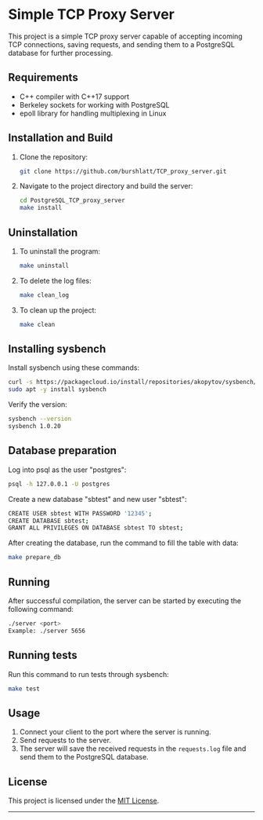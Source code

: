 # Simple TCP Proxy Server

This project is a simple TCP proxy server capable of accepting incoming TCP connections, saving requests, and sending them to a PostgreSQL database for further processing.

## Requirements

- C++ compiler with C++17 support
- Berkeley sockets for working with PostgreSQL
- epoll library for handling multiplexing in Linux

## Installation and Build

1. Clone the repository:

    ```bash
    git clone https://github.com/burshlatt/TCP_proxy_server.git
    ```

2. Navigate to the project directory and build the server:

    ```bash
    cd PostgreSQL_TCP_proxy_server
    make install
    ```

## Uninstallation

1. To uninstall the program:

    ```bash
    make uninstall
    ```

2. To delete the log files:

    ```bash
    make clean_log
    ```

3. To clean up the project:

    ```bash
    make clean
    ```

## Installing sysbench

Install sysbench using these commands:
```bash
curl -s https://packagecloud.io/install/repositories/akopytov/sysbench/script.deb.sh | sudo bash
sudo apt -y install sysbench
```
Verify the version:
```bash
sysbench --version
sysbench 1.0.20
```

## Database preparation

Log into psql as the user "postgres":
```bash
psql -h 127.0.0.1 -U postgres
```
Create a new database "sbtest" and new user "sbtest":
```bash
CREATE USER sbtest WITH PASSWORD '12345';
CREATE DATABASE sbtest;
GRANT ALL PRIVILEGES ON DATABASE sbtest TO sbtest;
```
After creating the database, run the command to fill the table with data:
```bash
make prepare_db
```

## Running

After successful compilation, the server can be started by executing the following command:

```bash
./server <port>
Example: ./server 5656
```

## Running tests

Run this command to run tests through sysbench:
```bash
make test
```

## Usage

1. Connect your client to the port where the server is running.
2. Send requests to the server.
3. The server will save the received requests in the `requests.log` file and send them to the PostgreSQL database.

## License

This project is licensed under the [MIT License](LICENSE).

---
